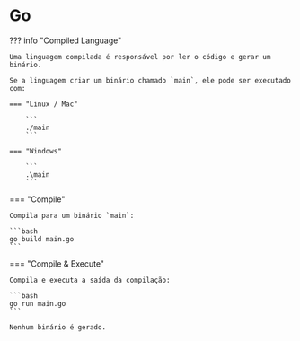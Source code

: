 # Go

??? info "Compiled Language"

    Uma linguagem compilada é responsável por ler o código e gerar um binário.  
    
    Se a linguagem criar um binário chamado `main`, ele pode ser executado com:  
    
    === "Linux / Mac"
        
        ```
        ./main
        ```
    
    === "Windows"
        
        ```
        .\main
        ```

=== "Compile"
    
    Compila para um binário `main`:  
    
    ```bash
    go build main.go
    ```

=== "Compile & Execute"
    
    Compila e executa a saída da compilação:  
    
    ```bash
    go run main.go
    ```
    
    Nenhum binário é gerado.  